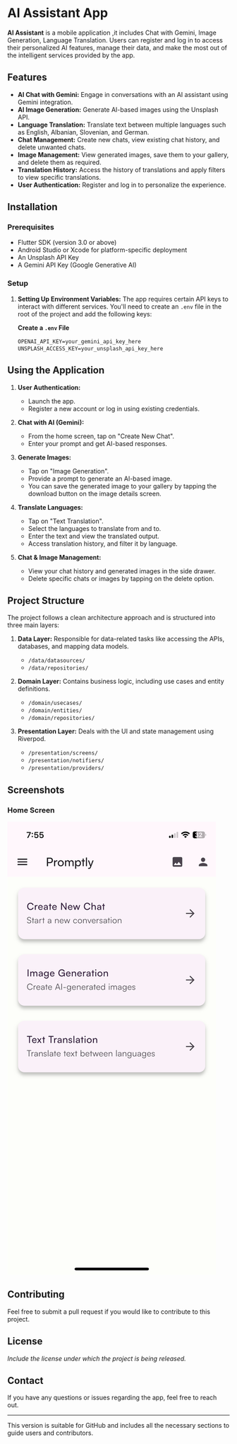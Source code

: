 # AI Assistant App

**AI Assistant** is a mobile application ,it includes Chat with Gemini, Image Generation, Language Translation. Users can register and log in to access their personalized AI features, manage their data, and make the most out of the intelligent services provided by the app.

## Features
- **AI Chat with Gemini:** Engage in conversations with an AI assistant using Gemini integration.
- **AI Image Generation:** Generate AI-based images using the Unsplash API.
- **Language Translation:** Translate text between multiple languages such as English, Albanian, Slovenian, and German.
- **Chat Management:** Create new chats, view existing chat history, and delete unwanted chats.
- **Image Management:** View generated images, save them to your gallery, and delete them as required.
- **Translation History:** Access the history of translations and apply filters to view specific translations.
- **User Authentication:** Register and log in to personalize the experience.

## Installation

### Prerequisites
- Flutter SDK (version 3.0 or above)
- Android Studio or Xcode for platform-specific deployment
- An Unsplash API Key
- A Gemini API Key (Google Generative AI)

### Setup

1. **Setting Up Environment Variables:**
   The app requires certain API keys to interact with different services. You'll need to create an `.env` file in the root of the project and add the following keys:

    **Create a `.env` File**
    ```dotenv
    OPENAI_API_KEY=your_gemini_api_key_here
    UNSPLASH_ACCESS_KEY=your_unsplash_api_key_here
    ```


## Using the Application

1. **User Authentication:**
   - Launch the app.
   - Register a new account or log in using existing credentials.
  
2. **Chat with AI (Gemini):**
   - From the home screen, tap on "Create New Chat".
   - Enter your prompt and get AI-based responses.

3. **Generate Images:**
   - Tap on "Image Generation".
   - Provide a prompt to generate an AI-based image.
   - You can save the generated image to your gallery by tapping the download button on the image details screen.

4. **Translate Languages:**
   - Tap on "Text Translation".
   - Select the languages to translate from and to.
   - Enter the text and view the translated output.
   - Access translation history, and filter it by language.

5. **Chat & Image Management:**
   - View your chat history and generated images in the side drawer.
   - Delete specific chats or images by tapping on the delete option.

## Project Structure
The project follows a clean architecture approach and is structured into three main layers:

1. **Data Layer:** Responsible for data-related tasks like accessing the APIs, databases, and mapping data models.
    - `/data/datasources/`
    - `/data/repositories/`

2. **Domain Layer:** Contains business logic, including use cases and entity definitions.
    - `/domain/usecases/`
    - `/domain/entities/`
    - `/domain/repositories/`

3. **Presentation Layer:** Deals with the UI and state management using Riverpod.
    - `/presentation/screens/`
    - `/presentation/notifiers/`
    - `/presentation/providers/`

## Screenshots

### Home Screen
![Home Screen](assets/screenshots/home-light.png)



## Contributing
Feel free to submit a pull request if you would like to contribute to this project.

## License
*Include the license under which the project is being released.*

## Contact
If you have any questions or issues regarding the app, feel free to reach out.

---

This version is suitable for GitHub and includes all the necessary sections to guide users and contributors.
